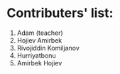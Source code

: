 # Contributers' list:
1. Adam (teacher)
2. Hojiev Amirbek
3. Rivojiddin Komiljanov
4. Hurriyatbonu
5. Amirbek Hojiev
